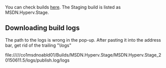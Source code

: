 



You can check builds [here](https://mseng.visualstudio.com/DefaultCollection/VSOnline/_build#definitionUri=vstfs%3A%2F%2F%2FBuild%2FDefinition%2F858&_a=completed&favDefinitionId=859). The Staging build is listed as MSDN.Hyperv.Stage.

## Downloading build logs ##

The path to the logs is wrong in the pop-up. After pasting it into the address bar, get rid of the trailing "\logs" 

file://///co1msdnoabld01/Builds/MSDN.Hyperv.Stage/MSDN.Hyperv.Stage_20150611.5/logs/publish.log/logs